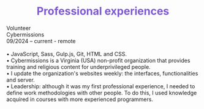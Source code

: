 <h1 align="center" style="color: #805ad5; font-weight: bold;">Professional experiences</h1>
Volunteer</br>
Cybermissions</br>
09/2024 – current - remote
</br></br>
• JavaScript, Sass, Gulp.js, Git, HTML and CSS.</br>
• Cybermissions is a Virginia (USA) non-profit organization that provides training and religious
content for underprivileged people.</br>
• I update the organization's websites weekly: the interfaces, functionalities and server.</br>
• Leadership: although it was my first professional experience, I needed to define work
methodologies with other people. To do this, I used knowledge acquired in courses with more
experienced programmers.
